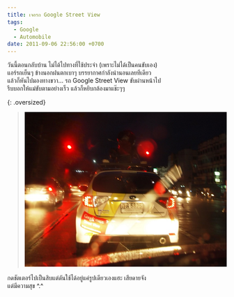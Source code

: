 ```yaml
---
title: เจอรถ Google Street View
tags:
  - Google
  - Automobile
date: 2011-09-06 22:56:00 +0700
---
```


วันนี้ตอนกลับบ้าน ไม่ได้ไปทางที่ใช้ประจำ (เพราะไม่ได้เป็นคนขับเอง)  
แอร์รถเย็นๆ ข้างนอกฝนตกเบาๆ บรรยากาศกำลังน่านอนเลยทีเดียว  
แล้วก็หันไปมองทางขวา... รถ Google Street View ขับผ่านหน้าไป  
รีบบอกให้แม่ขับตามอย่างเร็ว แล้วก็หยิบกล้องมาแช๊ะๆๆ  

{: .oversized}
> ![](/images/event/misc/google-street-view-car.jpg)

กดชัตเตอร์ไปเป็นสิบแต่ดันใช้ได้อยู่แค่รูปเดียวเองแฮะ เสียดายจัง  
แต่มีความสุข ^.^
